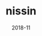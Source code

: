 ---
title: 'nissin'
date: '2018-11'
skills: 'html,css,jquery'
description: 'NISSIN 브랜드 소개 페이지(정적 사이트).'
feGithubUrl: 'https://github.com/babyazalea/wto'
serviceUrl: 'https://what-the-order.herokuapp.com/'
---